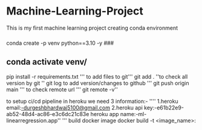 # Machine-Learning-Project
This is my first machine learning project
creating conda environment
###
conda create -p venv python==3.10 -y ###
## conda activate venv/ ##
pip install -r requirements.txt
'''
to add files to git'''
git add .
''to check all version by git ''
git log
to add version/changes to github
'''
git push origin main
'''
to check remote url
'''
git remote -v''


to setup ci/cd pipeline in heroku we need 3 information:-
''''
1.heroku email:-durgeshbhardwaj5100@gmail.com
2.heroku api key:-e61b22e9-ab52-48d4-ac86-e3c6dc21c83e
heroku app name:-ml-linearregression.app''
'''
build docker image
docker build -t <image_name>:<tagname>